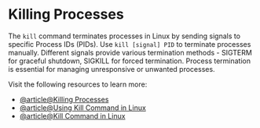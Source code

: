 # Killing Processes

The `kill` command terminates processes in Linux by sending signals to specific Process IDs (PIDs). Use `kill [signal] PID` to terminate processes manually. Different signals provide various termination methods - SIGTERM for graceful shutdown, SIGKILL for forced termination. Process termination is essential for managing unresponsive or unwanted processes.

Visit the following resources to learn more:

- [@article@Killing Processes](https://linuxjourney.com/lesson/killing-processes)
- [@article@Using Kill Command in Linux](https://linuxhandbook.com/kill-command/)
- [@article@Kill Command in Linux](https://linuxize.com/post/kill-command-in-linux/)